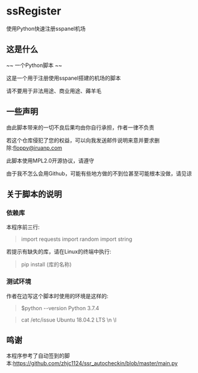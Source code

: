 # ssRegister
使用Python快速注册sspanel机场

## 这是什么

~~ 一个Python脚本 ~~

这是一个用于注册使用sspanel搭建的机场的脚本

请不要用于非法用途、商业用途、薅羊毛

## 一些声明

由此脚本带来的一切不良后果均由你自行承担，作者一律不负责

若这个仓库侵犯了您的权益，可以向我发送邮件说明来意并要求删除:floppy@iruanp.com

此脚本使用MPL2.0开源协议，请遵守

由于我不怎么会用Github，可能有些地方做的不到位甚至可能根本没做，请见谅

## 关于脚本的说明

### 依赖库

本程序前三行:

> import requests
> import random
> import string

若提示有缺失的库，请在Linux的终端中执行:
> pip install (库的名称)

### 测试环境

作者在边写这个脚本时使用的环境是这样的:

> $python --version
> Python 3.7.4

> cat /etc/issue
> Ubuntu 18.04.2 LTS \n \l

## 鸣谢

本程序参考了自动签到的脚本:https://github.com/zhjc1124/ssr_autocheckin/blob/master/main.py
